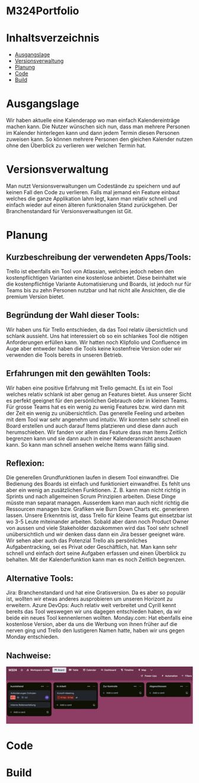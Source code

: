 # M324Portfolio

# Inhaltsverzeichnis

- [Ausgangslage](#ausgangslage)
- [Versionsverwaltung](#versionsverwaltung)
- [Planung](#planung)
- [Code](#code)
- [Build](#build)

# Ausgangslage
Wir haben aktuelle eine Kalenderapp wo man einfach Kalendereinträge machen kann. Die Nutzer wünschen sich nun, dass man mehrere Personen im Kalender hinterlegen kann und dann jedem Termin diesen Personen zuweisen kann. So können mehrere Personen den gleichen Kalender nutzen ohne den Überblick zu verlieren wer welchen Termin hat.



# Versionsverwaltung

Man nutzt Versionsverwaltungen um Codestände zu speichern und auf keinen Fall den Code zu verlieren. Falls mal jemand ein Feature einbaut
welches die ganze Applikation lahm legt, kann man relativ schnell und einfach wieder auf einen älteren funktionalen Stand zurückgehen.
Der Branchenstandard für Versionsverwaltungen ist Git.



# Planung


## Kurzbeschreibung der verwendeten Apps/Tools:
Trello ist ebenfalls ein Tool von Atlassian, welches jedoch neben den kostenpflichtigen Varianten eine kostenlose anbietet. Diese beinhaltet wie die kostenpflichtige Variante Automatisierung und Boards, ist jedoch nur für Teams bis zu zehn Personen nutzbar und hat nicht alle Ansichten, die die premium Version bietet.
## Begründung der Wahl dieser Tools:
Wir haben uns für Trello entschieden, da das Tool relativ übersichtlich und schlank aussieht. Uns hat interessiert ob so ein schlankes Tool die nötigen Anforderungen erfüllen kann.
Wir hatten noch Klipfolio und Confluence im Auge aber entweder haben die Tools keine kostenfreie Version oder wir verwenden die Tools bereits in unseren Betrieb. 

## Erfahrungen mit den gewählten Tools:
Wir haben eine positive Erfahrung mit Trello gemacht. Es ist ein Tool welches relativ schlank ist aber genug an Features bietet. Aus unserer Sicht es perfekt geeignet für den persönlichen Gebrauch 
oder in kleinen Teams. Für grosse Teams hat es ein wenig zu wenig Features bzw. wird dann mit der Zeit ein wenig zu unübersichtlich. 
Das generelle Feeling und arbeiten mit dem Tool war sehr angenehm und intuitiv. Wir konnten sehr schnell ein Board erstellen und auch darauf Items platzieren und diese dann auch herumschieben. Wir fanden vor allem das Feature dass man Items Zeitlich begrenzen kann und sie dann auch in einer Kalenderansicht anschauen kann. 
So kann man schnell ansehen welche Items wann fällig sind. 
## Reflexion:
Die generellen Grundfunktionen laufen in diesem Tool einwandfrei. Die Bedienung des Boards ist einfach und funktioniert einwandfrei. Es fehlt uns aber ein wenig an zusätzlichen Funktionen. Z. B. kann man nicht richtig in Sprints und nach allgemeinen Scrum Prinzipien arbeiten. Diese Dinge müsste man separat managen. Ausserdem kann man 
auch nicht richtig die Ressourcen managen bzw. Grafiken wie Burn Down Charts etc. generieren lassen. 
Unsere Erkenntnis ist, dass Trello für kleine Teams gut einsetzbar ist wo 3-5 Leute miteinander arbeiten. Sobald aber dann noch Product Owner von aussen und viele Stakeholder dazukommen wird das Tool sehr schnell unübersichtlich und wir denken dass dann ein Jira besser geeignet wäre.
Wir sehen aber auch das Potenzial Trello als persönliches Aufgabentracking, sei es Privat oder Geschäftlich, hat. Man kann sehr schnell und einfach dort seine Aufgaben erfassen und einen Überblick zu behalten. Mit der Kalenderfunktion kann man es noch Zeitlich begrenzen. 
## Alternative Tools:
Jira: Branchenstandard und hat eine Gratisversion. Da es aber so populär ist, wollten wir etwas anderes ausprobieren um unseren Horizont zu erweitern.
Azure DevOps: Auch relativ weit verbreitet und Cyrill kennt bereits das Tool weswegen wir uns dagegen entschieden haben, da wir beide ein neues Tool kennenlernen wollten. 
Monday.com: Hat ebenfalls eine kostenlose Version, aber da uns die Werbung von ihnen früher auf die nerven ging und Trello den lustigeren Namen hatte, haben wir uns gegen Monday entschieden. 
## Nachweise:

![Bild von Trello Bord](./images/Trello_Board.jpg)

# Code

# Build





